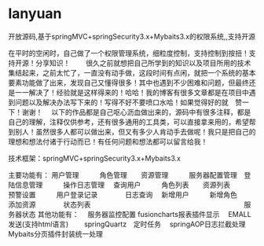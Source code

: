 lanyuan
=======

开放源码,基于springMVC+springSecurity3.x+Mybaits3.x的权限系统,,支持开源


在平时的空闲时，自己做了一个权限管理系统，细粒度控制，支持控制到按扭！支持开源！分享知识！
　　很久之前就想把自己所学到的知识以及项目所用的技术集结起来，之前太忙了，一直没有动手做，这段时间有点闲，就把一个系统的基本要素功能做了出来，发现自己又懂得很多！其中也遇到不少困难和问题，但最终还是一一解决了！经验就是这样得来的！哈哈！我的博客有很多文章都是在项目中遇到问题以及解决办法写下来的！写得不好不要喷口水哈！如果觉得好的就　赞一下！谢谢！
　以下的作品都是自己呕心沥血做出来的，源码中有很多注释，都是自己的理解，注释仅供参考，还有很多通用的工具类，可以直接拿来用的，希望帮到别人！虽然很多人都可以做出来，但又有多少人肯动手去做呢！我只是把自己的理想和想法付诸于行动而已！有任何问题和想法都可以留言给我！

技术框架：springMVC+springSecurity3.x+Mybaits3.x

主要功能有：
用户管理　　　角色管理　　资源管理　　　服务器配置管理　登陆信息管理　　　操作日志管理
　查询用户　　　角色列表　　资源列表　　　　预警设置　　　用户登录记录　　　　日志查询
　新增用户　　　新增角色　　添加资源　　　　状态列表
　　　　　　　　　　　　　　　　　　　　　　服务器状态
其他功能有：
　服务器监控配置
   fusioncharts报表插件显示
　EMALL发送(支持html语言)　
　springQuartz　定时任务
　springAOP日志拦截处理　
　Mybaits分页插件封装统一处理
